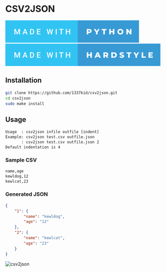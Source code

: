 # CSV2JSON
![made with python](https://raw.githubusercontent.com/1337kid/FediPhish/main/img/made-with-python.svg)
![hardstyle](https://raw.githubusercontent.com/1337kid/FediPhish/main/img/made-with-hardstyle.svg)

## Installation
```bash
git clone https://github.com/1337kid/csv2json.git
cd csv2json
sudo make install
```
## Usage
```
Usage  : csv2json infile outfile [indent]
Example: csv2json test.csv outfile.json
       : csv2json test.csv outfile.json 2
Default indentation is 4
```
### Sample CSV
```
name,age
kewldog,12
kewlcat,23
```
### Generated JSON
```json
{
    "1": {
        "name": "kewldog",
        "age": "12"
    },
    "2": {
        "name": "kewlcat",
        "age": "23"
    }
}
```
![csv2json](https://raw.githubusercontent.com/1337kid/csv2json/main/img/sc.png)
